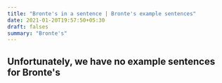 ```yaml
---
title: "Bronte's in a sentence | Bronte's example sentences"
date: 2021-01-20T19:57:50+05:30
draft: falses
summary: "Bronte's"
---
```

## Unfortunately, we have no example sentences for Bronte's                 
